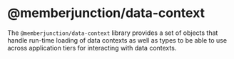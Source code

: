 # @memberjunction/data-context

The `@memberjunction/data-context` library provides a set of objects that handle run-time loading of data contexts as well as types to be able to use across application tiers for interacting with data contexts.